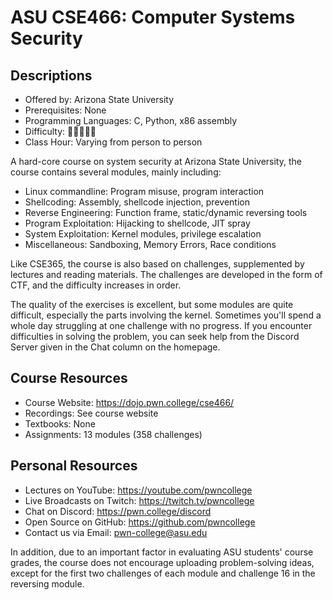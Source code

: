# ASU CSE466: Computer Systems Security

## Descriptions

- Offered by: Arizona State University
- Prerequisites: None
- Programming Languages: C, Python, x86 assembly
- Difficulty: 🌟🌟🌟🌟🌟
- Class Hour: Varying from person to person

A hard-core course on system security at Arizona State University, the course contains several modules, mainly including:

- Linux commandline: Program misuse, program interaction
- Shellcoding: Assembly, shellcode injection, prevention
- Reverse Engineering: Function frame, static/dynamic reversing tools
- Program Exploitation: Hijacking to shellcode, JIT spray
- System Exploitation: Kernel modules, privilege escalation
- Miscellaneous: Sandboxing, Memory Errors, Race conditions

Like CSE365, the course is also based on challenges, supplemented by lectures and reading materials. The challenges are developed in the form of CTF, and the difficulty increases in order.

The quality of the exercises is excellent, but some modules are quite difficult, especially the parts involving the kernel. Sometimes you'll spend a whole day struggling at one challenge with no progress. If you encounter difficulties in solving the problem, you can seek help from the Discord Server given in the Chat column on the homepage.

## Course Resources

- Course Website: <https://dojo.pwn.college/cse466/>
- Recordings: See course website
- Textbooks: None
- Assignments: 13 modules (358 challenges)

## Personal Resources

- Lectures on YouTube: <https://youtube.com/pwncollege>
- Live Broadcasts on Twitch: <https://twitch.tv/pwncollege>
- Chat on Discord: <https://pwn.college/discord>
- Open Source on GitHub: <https://github.com/pwncollege>
- Contact us via Email: <pwn-college@asu.edu>

In addition, due to an important factor in evaluating ASU students' course grades, the course does not encourage uploading problem-solving ideas, except for the first two challenges of each module and challenge 16 in the reversing module.
